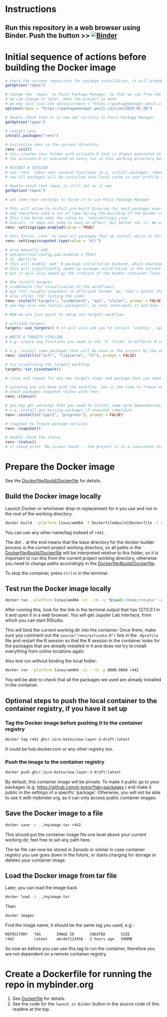 # Instructions


## Run this repository in a web browser using Binder. Push the button \>\> [![Binder](https://mybinder.org/badge_logo.svg)](https://mybinder.org/v2/gh/e-kotov/osw-layer-3-draft/HEAD?urlpath=rstudio)

# Initial sequence of actions before building the Docker image

``` r
# check the current repository for pacakge installation, it will probably be default CRAN or cran.rstudio.com
getOption("repos")

# change the `repos` to Posit Package Manager, so that we can free the state of CRAN mirror even if we install more packages later
# we can change it later, when the project is done
# we may also just use options(repos = "https://packagemanager.posit.co/cran/latest") and then later freeze the date
options(repos = "https://packagemanager.posit.co/cran/2025-02-28")

# double check that it is now set corretly to Posit Package Manager
getOption("repos")

# install renv
install.packages("renv")

# initialise renv in the current directory
renv::init()
# this creates renv folder with activate.R that is always exectuted on R session start in the current project working directory
# the activate.R is executed on every run in this working directory because it is added to the .Rprofile in the project directiry

# RESTART R SESSION
# now `renv` takes over several functions (e.g. install.packages, remove.packages) and also overwrites the location for package installs
# now all packages will be installed into local cache in user profile and then will be sym-linked into the project directory under `renv` folder

# double check that repos is still set as it was
getOption("repos")

# set some renv settings to force it to use Posit Package Manager

# this will allow to install pre-built binaries for most packages when we use Linux
# and therefore save a lot of time during the building of the Docker container image
# This line below adds the value to `renv/settings.json`.
# Overall, it does not seem to have an effect, but better set it. We will have to use the specific `repos` in the Dockerfile just to be sure
renv::settings$ppm.enabled(value = TRUE)

# this forces `renv` to save all packages that we install while in this project directory to the `renv.lock` file which will later be used for re-installing them in the container. Otherwise, renv tries to scan the .R files in the working directory to detect which packages are actually used, but that does NOT work well enough
renv::settings$snapshot.type(value = "all")

# also manually add
# options(renv.config.pak.enabled = TRUE)
# to .Rprofile
# this will enable `pak` R package installation backend, which downloads and installs the pacakges in parallel
# this will significantly speed up package installation in the current session
# but it will also speed up the creation of the Docker container later

# Now install targets
# visNetwork (for visualisation of the workflows)
# qs2 (for targets snapshots in efficient format `qs` that's better than `rds`)
# also styler (for linting the code)
renv::install("targets", "visNetwork", "qs2", "styler", prompt = FALSE)
# you may also use install.packages(), as renv intercepts it and does the job, but I use renv::install just to be on the safe side

# NOW we are just goint to setup our targets workflow

# activate targets
targets::use_targets() # it will also ask you to install 'usethis', agree to that

# WRITE A TARGETS PIPELINE
# e.g. create any functions you need in the `R` folder in differnt R scripts and setup the workflow in the `_targets.R` file

# e.g. install some packages that will be used in the project by the analysis scripts
renv::install(c("osfr", "tidyverse", "fs"), prompt = FALSE)

# try visualising the targets workflow
targets::tar_visnetwork()

# rinse and repeat for any new targets steps and package that you need for them

# assuming you are done with the workflow, now is the time to freeze our package installations
# check packages snapshot status with renv
renv::status()

# you may get warnings that you need to install some more dependencies, please do that
# e.g. install any missing packages if snapshot complains
renv::install(c("cpp11", "progress"), prompt = FALSE)

# snapshot to freeze package versions
renv::snapshot()

# double check the status
renv::status()
# it shoud print `No issues found -- the project is in a consistent state.`
```

# Prepare the Docker image

See the [Dockerfile4build/Dockerfile](Dockerfile4build/Dockerfile) for
details.

## Build the Docker image locally

Launch Docker or whichever drop-in replacement for it you use and run in
the root of the working directory.

``` bash
docker build --platform linux/amd64 -f Dockerfile4build/Dockerfile -t r442 .
```

You can use any other name/tag instead of `r442`.

The dot `.` at the end means that the base directory for the docker
builder process is the current project working directory, so all paths
in the [Dockerfile4build/Dockerfile](Dockerfile4build/Dockerfile) will
be interpreted relative to this folder, so it is important to run this
from the current project working directory, otherwise you need to change
paths accoridngly in the
[Dockerfile4build/Dockerfile](Dockerfile4build/Dockerfile).

To stop the container, press `Ctrl+C` in the terminal.

## Test run the Docker image locally

``` bash
docker run --platform linux/amd64 -it --rm -v "$(pwd):/home/rstudio" -p 8888:8888 r442
```

After running this, look for the link in the terminal output that has
127.0.0.1 in it and open it in a web browser. You will get Jupyter Lab
interface, from which you can start RStudio.

This will bind the current working dir into the container. Once there,
make sure you comment out the `source("renv/activate.R")` line in the
`.Rprofile` file and restart the R session so that the R session in the
container looks for the packages that are already installed in it and
does not try to install everything from online locaitons again.

Also test run without binding the local folder:

``` bash
docker run --platform linux/amd64 -it --rm -p 8888:8888 r442
```

You will be able to check that all the packages we used are already
installed in the container.

## Optional steps to push the local container to the container registry, if you have it set up

### Tag the Docker image before pushing it to the container registry

``` bash
docker tag r442 ghcr.io/e-kotov/osw-layer-3-draft:latest
```

It could be hub.docker.com or any other registry too.

### Push the image to the container registry

``` bash
docker push ghcr.io/e-kotov/osw-layer-3-draft:latest
```

By default, this container image will be private. To make it public go
to your packages (e.g. https://github.com/e-kotov?tab=packages ) and
make it public in the settings of a specific ‘package’. Otherwise, you
will not be able to use it with mybinder.org, as it can only access
public container images.

## Save the Docker image to a file

``` bash
docker save -o ../myimage.tar r442
```

This should put the container image file one level above your current
working dir, feel free to set any path here.

The tar file can now be stored in Zenodo or similar in case container
registry you use goes down in the future, or starts charging for storage
or deletes your container image.

## Load the Docker image from tar file

Later, you can load the image back

``` bash
docker load -i ../myimage.tar
```

Then

``` bash
docker images
```

Find the image name, it should be the same tag you used, e.g.:

``` bash
REPOSITORY   TAG       IMAGE ID       CREATED       SIZE
r442         latest    abcdef123456   2 hours ago   500MB
```

So now as before you can use this tag to run the container, therefore
you are not dependent on a remote container registry.

# Create a Dockerfile for running the repo in mybinder.org

1.  See [Dockerfile](Dockerfile) for details.
2.  See the code for the `launch in Binder` button in the source code of
    this readme at the top.

